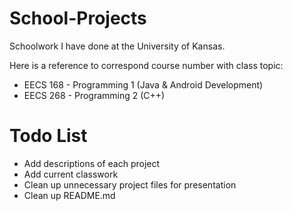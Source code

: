 # School-Projects
Schoolwork I have done at the University of Kansas.

Here is a reference to correspond course number with class topic:
- EECS 168 - Programming 1 (Java & Android Development)
- EECS 268 - Programming 2 (C++)

# Todo List
- Add descriptions of each project
- Add current classwork
- Clean up unnecessary project files for presentation
- Clean up README.md
